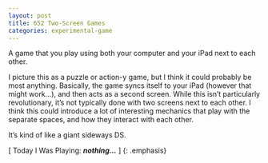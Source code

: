 ```yaml
---
layout: post
title: 652 Two-Screen Games
categories: experimental-game
---
```

A game that you play using both your computer and your iPad next to each other.

I picture this as a puzzle or action-y game, but I think it could probably be most anything.  Basically, the game syncs itself to your iPad (however that might work…), and then acts as a second screen.  While this isn’t particularly revolutionary, it’s not typically done with two screens next to each other.  I think this could introduce a lot of interesting mechanics that play with the separate spaces, and how they interact with each other.

It’s kind of like a giant sideways DS.

[ Today I Was Playing: ***nothing…*** ]
{: .emphasis}